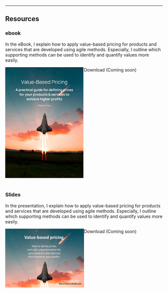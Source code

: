 <hr/>

## Resources

### ebook

In the eBook, I explain how to apply value-based pricing for products and services that are developed using agile methods. 
Especially, I outline which supporting methods can be used to identify and quantify values more easily. 

<div style="display: flex;">
    <div style="width: 50%;">
        <a download>
            <img src="/assets/Value_Based_Pricing_Book_V2.jpg" alt="Value-Based Pricing (book).pdf" width="250px">
        </a>
    </div>
    <div style="width: 40%;">    
        <a download style="text-decoration: none">
            <div class="button">
                Download (Coming soon)
            </div>
        </a>
    </div>
</div>
<br/>

### Slides

In the presentation, I explain how to apply value-based pricing for products and services that are developed using agile methods. 
Especially, I outline which supporting methods can be used to identify and quantify values more easily. 

<div style="display: flex;">
    <div style="width: 50%;">
        <a download>
            <img src="/assets/Value_Based_Pricing_Slides_V2.jpg" alt="Value-Based Pricing (slides).pdf" width="350px">
        </a>
    </div>
    <div style="width: 40%;">    
        <a download style="text-decoration: none">
            <div class="button">
                Download (Coming soon)
            </div>
        </a>
    </div>
</div>
<br/>
